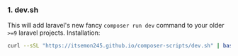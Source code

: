 ### 1. dev.sh
This will add laravel's new fancy `composer run dev` command to your older `>=9` laravel projects. 
Installation:
```sh
curl --sSL "https://itsemon245.github.io/composer-scripts/dev.sh" | bash
```
